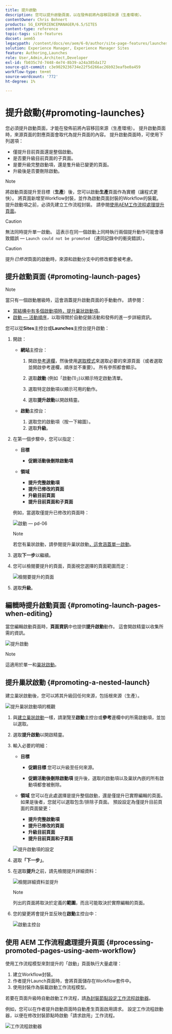 ```yaml
---
title: 提升啟動
description: 您可以提升啟動頁面，以在發佈前將內容移回來源（生產環境）。
contentOwner: Chris Bohnert
products: SG_EXPERIENCEMANAGER/6.5/SITES
content-type: reference
topic-tags: site-features
docset: aem65
legacypath: /content/docs/en/aem/6-0/author/site-page-features/launches
solution: Experience Manager, Experience Manager Sites
feature: Authoring,Launches
role: User,Admin,Architect,Developer
exl-id: fb035c7d-7448-4e74-8b39-a24a385da172
source-git-commit: c3e9029236734e22f5d266ac26b923eafbe0a459
workflow-type: tm+mt
source-wordcount: '772'
ht-degree: 1%

---
```


# 提升啟動{#promoting-launches}

您必須提升啟動頁面，才能在發佈前將內容移回來源（生產環境）。 提升啟動頁面時，來源頁面的對應頁面會取代為提升頁面的內容。 提升啟動頁面時，可使用下列選項：

* 僅提升目前頁面還是整個啟動。
* 是否要升級目前頁面的子頁面。
* 是要升級完整啟動項，還是隻升級已變更的頁面。
* 升級後是否要刪除啟動。

>[!NOTE]
>
>將啟動頁面提升至目標（**生產**）後，您可以啟動&#x200B;**生產**&#x200B;頁面作為實體（讓程式更快）。 將頁面新增至Workflow封裝，並作為啟動頁面封裝的Workflow的裝載。 提升啟動項之前，必須先建立工作流程封裝。 請參閱[使用AEM工作流程處理提升頁面](#processing-promoted-pages-using-aem-workflow)。

>[!CAUTION]
>
>無法同時提升單一啟動。 這表示在同一個啟動上同時執行兩個提升動作可能會導致錯誤 — `Launch could not be promoted` （連同記錄中的衝突錯誤）。

>[!CAUTION]
>
>提升&#x200B;*已修改*&#x200B;頁面的啟動時，來源和啟動分支中的修改都會被考慮。

## 提升啟動頁面 {#promoting-launch-pages}

>[!NOTE]
>
>當只有一個啟動層級時，這會涵蓋提升啟動頁面的手動動作。 請參閱：
>
>* [當結構中有多個啟動項時，提升巢狀啟動項](#promoting-a-nested-launch)。
>* [啟動 — 活動順序](/help/sites-authoring/launches.md#launches-the-order-of-events)，以取得關於自動促銷活動和發佈的進一步詳細資訊。
>

您可以從&#x200B;**Sites**&#x200B;主控台或&#x200B;**Launches**&#x200B;主控台提升啟動：

1. 開啟：

   * **網站**&#x200B;主控台：

      1. 開啟[參考邊欄](/help/sites-authoring/author-environment-tools.md#showingpagereferences)，然後使用[選取模式](/help/sites-authoring/basic-handling.md)來選取必要的來源頁面（或者選取並開啟參考邊欄，順序並不重要）。 所有參照都會顯示。

      1. 選取&#x200B;**啟動** (例如「啟動(1)」)以顯示特定啟動清單。
      1. 選取特定啟動項以顯示可用的動作。
      1. 選取&#x200B;**提升啟動**&#x200B;以開啟精靈。

   * **啟動**&#x200B;主控台：

      1. 選取您的啟動項（按一下縮圖）。
      1. 選取&#x200B;**升級**。

1. 在第一個步驟中，您可以指定：

   * **目標**

      * **促銷活動後刪除啟動項**

   * **領域**

      * **提升完整啟動項**
      * **提升已修改的頁面**
      * **升級目前頁面**
      * **提升目前頁面和子頁面**

   例如，當選取僅提升已修改的頁面時：

   ![啟動 — pd-06](assets/launches-pd-06.png)

   >[!NOTE]
   >
   >若您有巢狀啟動，請參閱提升巢狀啟動[，這會涵蓋單一啟動](#promoting-a-nested-launch)。

1. 選取&#x200B;**下一步**&#x200B;以繼續。
1. 您可以檢閱要提升的頁面，頁面視您選擇的頁面範圍而定：

   ![檢閱要提升的頁面](assets/chlimage_1-102.png)

1. 選取&#x200B;**升級**。

## 編輯時提升啟動頁面 {#promoting-launch-pages-when-editing}

當您編輯啟動頁面時，**頁面資訊**&#x200B;中也提供&#x200B;**提升啟動**&#x200B;動作。 這會開啟精靈以收集所需的資訊。

![提升啟動](assets/chlimage_1-103.png)

>[!NOTE]
>
>這適用於單一和[巢狀啟動](#promoting-a-nested-launch)。

## 提升巢狀啟動 {#promoting-a-nested-launch}

建立巢狀啟動後，您可以將其升級回任何來源，包括根來源（生產）。

![提升巢狀啟動項的概觀](assets/chlimage_1-104.png)

1. 與[建立巢狀啟動](#creatinganestedlaunchlaunchwithinalaunch)一樣，請瀏覽至&#x200B;**啟動**&#x200B;主控台或&#x200B;**參考**&#x200B;邊欄中的所需啟動項，並加以選取。
1. 選取&#x200B;**提升啟動**&#x200B;以開啟精靈。

1. 輸入必要的明細：

   * **目標**

      * **促銷目標**
您可以升級至任何來源。

      * **促銷活動後刪除啟動項**
提升後，選取的啟動項以及巢狀內嵌的所有啟動項都會被刪除。

   * **領域**
您可以在此處選擇是提升整個啟動，還是僅提升已實際編輯的頁面。 如果是後者，您就可以選取包含/排除子頁面。 預設設定為僅提升目前頁面的頁面變更：

      * **提升完整啟動項**
      * **提升已修改的頁面**
      * **升級目前頁面**
      * **提升目前頁面和子頁面**

   ![提升啟動項的設定](assets/chlimage_1-105.png)

1. 選取&#x200B;**「下一步」**。
1. 在選取&#x200B;**提升**&#x200B;之前，請先檢閱提升詳細資料：

   ![檢閱詳細資料並提升](assets/chlimage_1-106.png)

   >[!NOTE]
   >
   >列出的頁面將取決於定義的&#x200B;**範圍**，而且可能取決於實際編輯的頁面。

1. 您的變更將會提升並反映在&#x200B;**啟動**&#x200B;主控台中：

   ![啟動主控台](assets/chlimage_1-107.png)

## 使用 AEM 工作流程處理提升頁面 {#processing-promoted-pages-using-aem-workflow}

使用工作流程模型來對提升的「啟動」頁面執行大量處理：

1. 建立Workflow封裝。
1. 作者提升Launch頁面時，會將頁面儲存在Workflow套件中。
1. 使用封裝作為裝載啟動工作流程模型。

若要在頁面升級時自動啟動工作流程，請[為封裝節點設定工作流程啟動器](/help/sites-administering/workflows-starting.md#workflows-launchers)。

例如，您可以在作者提升啟動頁面時自動產生頁面啟用請求。 設定工作流程啟動器，以便在修改封裝節點時啟動「請求啟用」工作流程。

![工作流程啟動器](assets/chlimage_1-108.png)
